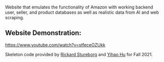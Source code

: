 Website that emulates the functionality of Amazon with working backend user, seller, and product databases as well as realistic data from AI and web scraping.

## Website Demonstration:
https://www.youtube.com/watch?v=stfeceOZUkk

Skeleton code provided by [Rickard Stureborg](http://www.rickard.stureborg.com) and [Yihao Hu](https://www.linkedin.com/in/yihaoh/) for Fall 2021.
